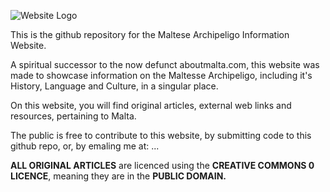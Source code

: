 ![Website Logo](https://github.com/ragelmalti/Maltese-Archipeligo-Website/blob/master/images/logo.svg)

This is the github repository for the Maltese Archipeligo Information Website.

A spiritual successor to the now defunct aboutmalta.com, this website was made to showcase information on the Maltesse Archipeligo, including it's History, Language and Culture, in a singular place. 

On this website, you will find original articles, external web links and resources, pertaining to Malta.

The public is free to contribute to this website, by submitting code to this github repo, or, by emaling me at: ...

**ALL ORIGINAL ARTICLES** are licenced using the **CREATIVE COMMONS 0 LICENCE**, meaning they are in the **PUBLIC DOMAIN.**
